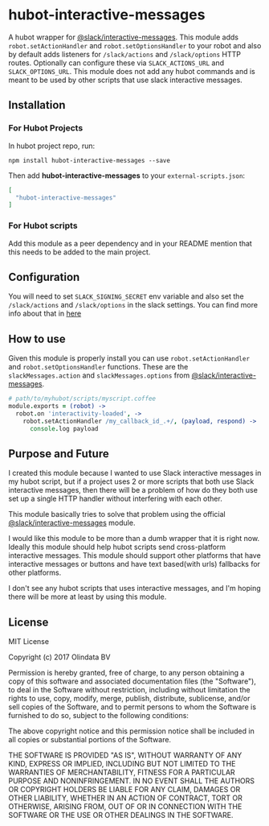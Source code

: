 # hubot-interactive-messages

A hubot wrapper for [@slack/interactive-messages](https://github.com/slackapi/node-slack-interactive-messages).
This module adds `robot.setActionHandler` and `robot.setOptionsHandler` to your robot and also by default adds
listeners for `/slack/actions` and `/slack/options` HTTP routes. Optionally can configure these via `SLACK_ACTIONS_URL`
and  `SLACK_OPTIONS_URL`. This module does not add any hubot commands and is meant to be used by other scripts that use
slack interactive messages.

## Installation

### For Hubot Projects

In hubot project repo, run:

`npm install hubot-interactive-messages --save`

Then add **hubot-interactive-messages** to your `external-scripts.json`:

```json
[
  "hubot-interactive-messages"
]
```

### For Hubot scripts

Add this module as a peer dependency and in your README mention that this needs to be added to the main project.

## Configuration

You will need to set `SLACK_SIGNING_SECRET` env variable and also set the `/slack/actions` and `/slack/options`
 in the slack settings. You can find more info about that in
 [here](https://github.com/slackapi/node-slack-interactive-messages#configuration)

## How to use

Given this module is properly install you can use `robot.setActionHandler` and `robot.setOptionsHandler` functions.
These are the `slackMessages.action` and `slackMessages.options`
from [@slack/interactive-messages](https://github.com/slackapi/node-slack-interactive-messages).


```coffee
# path/to/myhubot/scripts/myscript.coffee
module.exports = (robot) ->
  robot.on 'interactivity-loaded', ->
    robot.setActionHandler /my_callback_id_.+/, (payload, respond) ->
      console.log payload
```

## Purpose and Future

I created this module because I wanted to use Slack interactive messages in my
hubot script, but if a project uses 2 or more scripts that both use
Slack interactive messages, then there will be a problem of how do they
both use set up a single HTTP handler without interfering with each other.

This module basically tries to solve that problem using the official [@slack/interactive-messages](https://github.com/slackapi/node-slack-interactive-messages)
module.

I would like this module to be more than a dumb wrapper that it is
right now. Ideally this module should help hubot scripts send cross-platform
interactive messages. This module should support other platforms that
have interactive messages or buttons and have text based(with urls)
fallbacks for other platforms.

I don't see any hubot scripts that uses interactive messages, and I'm
hoping there will be more at least by using this module.

## License

MIT License

Copyright (c) 2017 Olindata BV

Permission is hereby granted, free of charge, to any person obtaining
a copy of this software and associated documentation files (the
"Software"), to deal in the Software without restriction, including
without limitation the rights to use, copy, modify, merge, publish,
distribute, sublicense, and/or sell copies of the Software, and to
permit persons to whom the Software is furnished to do so, subject to
the following conditions:

The above copyright notice and this permission notice shall be
included in all copies or substantial portions of the Software.

THE SOFTWARE IS PROVIDED "AS IS", WITHOUT WARRANTY OF ANY KIND,
EXPRESS OR IMPLIED, INCLUDING BUT NOT LIMITED TO THE WARRANTIES OF
MERCHANTABILITY, FITNESS FOR A PARTICULAR PURPOSE AND
NONINFRINGEMENT. IN NO EVENT SHALL THE AUTHORS OR COPYRIGHT HOLDERS BE
LIABLE FOR ANY CLAIM, DAMAGES OR OTHER LIABILITY, WHETHER IN AN ACTION
OF CONTRACT, TORT OR OTHERWISE, ARISING FROM, OUT OF OR IN CONNECTION
WITH THE SOFTWARE OR THE USE OR OTHER DEALINGS IN THE SOFTWARE.
